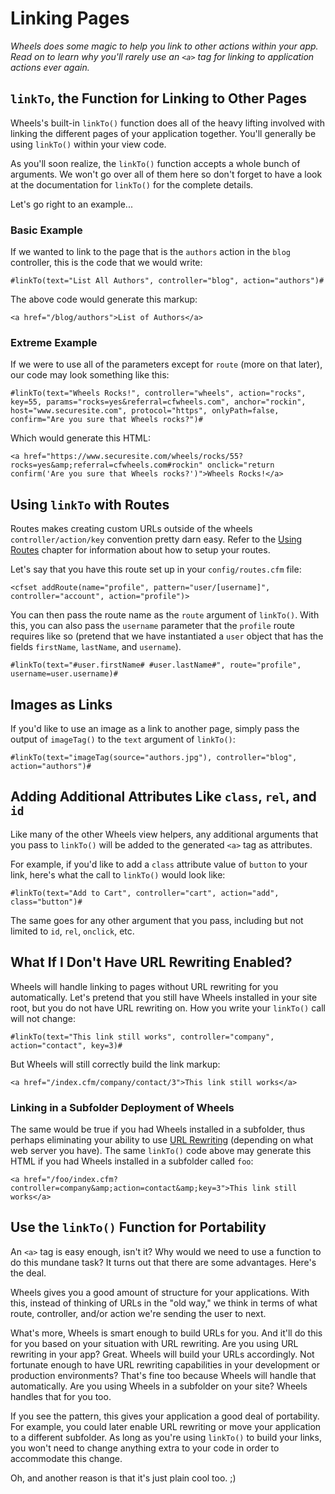 # Linking Pages

*Wheels does some magic to help you link to other actions within your app. Read on to learn why you'll 
rarely use an `<a>` tag for linking to application actions ever again.*

## `linkTo`, the Function for Linking to Other Pages

Wheels's built-in `linkTo()` function does all of the heavy lifting involved with linking the different 
pages of your application together. You'll generally be using `linkTo()` within your view code.

As you'll soon realize, the `linkTo()` function accepts a whole bunch of arguments. We won't go over all 
of them here so don't forget to have a look at the documentation for `linkTo()` for the complete details.

Let's go right to an example...

### Basic Example

If we wanted to link to the page that is the `authors` action in the `blog` controller, this is the code 
that we would write:

	#linkTo(text="List All Authors", controller="blog", action="authors")#

The above code would generate this markup:

	<a href="/blog/authors">List of Authors</a>

### Extreme Example

If we were to use all of the parameters except for `route` (more on that later), our code may look 
something like this:

	#linkTo(text="Wheels Rocks!", controller="wheels", action="rocks", key=55, params="rocks=yes&referral=cfwheels.com", anchor="rockin", host="www.securesite.com", protocol="https", onlyPath=false, confirm="Are you sure that Wheels rocks?")#

Which would generate this HTML:

	<a href="https://www.securesite.com/wheels/rocks/55?rocks=yes&amp;referral=cfwheels.com#rockin" onclick="return confirm('Are you sure that Wheels rocks?')">Wheels Rocks!</a>

## Using `linkTo` with Routes

Routes makes creating custom URLs outside of the wheels `controller/action/key` convention pretty darn 
easy. Refer to the [Using Routes][1] chapter for information about how to setup your routes.

Let's say that you have this route set up in your `config/routes.cfm` file:

	<cfset addRoute(name="profile", pattern="user/[username]", controller="account", action="profile")>

You can then pass the route name as the `route` argument of `linkTo()`. With this, you can also pass the 
`username` parameter that the `profile` route requires like so (pretend that we have instantiated a 
`user` object that has the fields `firstName`, `lastName`, and `username`).

	#linkTo(text="#user.firstName# #user.lastName#", route="profile", username=user.username)#

## Images as Links

If you'd like to use an image as a link to another page, simply pass the output of `imageTag()` to the 
`text` argument of `linkTo()`:

	#linkTo(text="imageTag(source="authors.jpg"), controller="blog", action="authors")#

## Adding Additional Attributes Like `class`, `rel`, and `id`

Like many of the other Wheels view helpers, any additional arguments that you pass to `linkTo()` will be 
added to the generated `<a>` tag as attributes.

For example, if you'd like to add a `class` attribute value of `button` to your link, here's what the 
call to `linkTo()` would look like:

	#linkTo(text="Add to Cart", controller="cart", action="add", class="button")#

The same goes for any other argument that you pass, including but not limited to `id`, `rel`, `onclick`,
etc.

## What If I Don't Have URL Rewriting Enabled?

Wheels will handle linking to pages without URL rewriting for you automatically. Let's pretend that you 
still have Wheels installed in your site root, but you do not have URL rewriting on. How you write your 
`linkTo()` call will not change:

	#linkTo(text="This link still works", controller="company", action="contact", key=3)#

But Wheels will still correctly build the link markup:

	<a href="/index.cfm/company/contact/3">This link still works</a>

### Linking in a Subfolder Deployment of Wheels

The same would be true if you had Wheels installed in a subfolder, thus perhaps eliminating your ability 
to use [URL Rewriting][2] (depending on what web server you have). The same `linkTo()` code above may 
generate this HTML if you had Wheels installed in a subfolder called `foo`:

	<a href="/foo/index.cfm?controller=company&amp;action=contact&amp;key=3">This link still works</a>

## Use the `linkTo()` Function for Portability

An `<a>` tag is easy enough, isn't it? Why would we need to use a function to do this mundane task? It 
turns out that there are some advantages. Here's the deal.

Wheels gives you a good amount of structure for your applications. With this, instead of thinking of 
URLs in the "old way," we think in terms of what route, controller, and/or action we're sending the user 
to next.

What's more, Wheels is smart enough to build URLs for you. And it'll do this for you based on your 
situation with URL rewriting. Are you using URL rewriting in your app? Great. Wheels will build your 
URLs accordingly. Not fortunate enough to have URL rewriting capabilities in your development or 
production environments? That's fine too because Wheels will handle that automatically. Are you using 
Wheels in a subfolder on your site? Wheels handles that for you too.

If you see the pattern, this gives your application a good deal of portability. For example, you could 
later enable URL rewriting or move your application to a different subfolder. As long as you're using 
`linkTo()` to build your links, you won't need to change anything extra to your code in order to 
accommodate this change.

Oh, and another reason is that it's just plain cool too. ;)

[1]: ../03%20Handling%20Requests%20with%20Controllers/12%20Using%20Routes.md
[2]: ../03%20Handling%20Requests%20with%20Controllers/11%20URL%20Rewriting.md